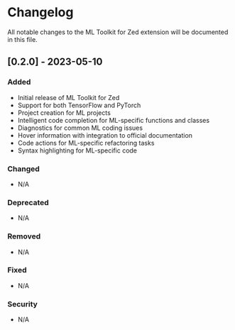 # Changelog

All notable changes to the ML Toolkit for Zed extension will be documented in this file.

## [0.2.0] - 2023-05-10

### Added
- Initial release of ML Toolkit for Zed
- Support for both TensorFlow and PyTorch
- Project creation for ML projects
- Intelligent code completion for ML-specific functions and classes
- Diagnostics for common ML coding issues
- Hover information with integration to official documentation
- Code actions for ML-specific refactoring tasks
- Syntax highlighting for ML-specific code

### Changed
- N/A

### Deprecated
- N/A

### Removed
- N/A

### Fixed
- N/A

### Security
- N/A

